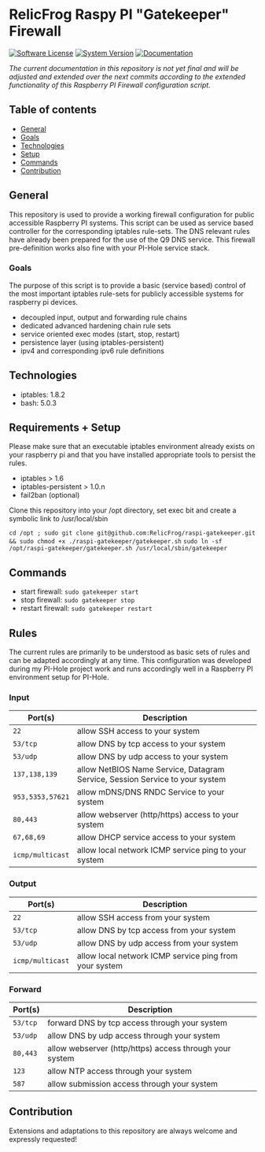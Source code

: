 # RelicFrog Raspy PI "Gatekeeper" Firewall

[![Software License](https://img.shields.io/badge/License-MIT-green.svg)](LICENSE)
[![System Version](https://img.shields.io/badge/Version-1.0.0-blue.svg)](VERSION)
[![Documentation](https://img.shields.io/badge/DOC-link-green.svg)](https://google.com)

_The current documentation in this repository is not yet final and will be adjusted and extended over the next commits according to the extended functionality of this Raspberry PI Firewall configuration script._

## Table of contents
* [General](#general)
* [Goals](#goals)
* [Technologies](#technologies)
* [Setup](#requirements--setup)
* [Commands](#commands) 
* [Contribution](#contribution)

## General

This repository is used to provide a working firewall configuration for public accessible Raspberry PI systems. This script can be used as service based controller for the corresponding iptables rule-sets. The DNS relevant rules have already been prepared for the use of the Q9 DNS service. This firewall pre-definition works also fine with your PI-Hole service stack.

### Goals

The purpose of this script is to provide a basic (service based) control of the most important iptables rule-sets for publicly accessible systems for raspberry pi devices.

- decoupled input, output and forwarding rule chains
- dedicated advanced hardening chain rule sets
- service oriented exec modes (start, stop, restart)
- persistence layer (using iptables-persistent)
- ipv4 and corresponding ipv6 rule definitions

## Technologies

* iptables: 1.8.2
* bash: 5.0.3

## Requirements + Setup

Please make sure that an executable iptables environment already exists on your raspberry pi and that you have installed appropriate tools to persist the rules.

* iptables > 1.6
* iptables-persistent > 1.0.n
* fail2ban (optional)

Clone this repository into your /opt directory, set exec bit and create a symbolic link to /usr/local/sbin

`cd /opt ; sudo git clone git@github.com:RelicFrog/raspi-gatekeeper.git && sudo chmod +x ./raspi-gatekeeper/gatekeeper.sh`
`sudo ln -sf /opt/raspi-gatekeeper/gatekeeper.sh /usr/local/sbin/gatekeeper`

## Commands

* start firewall: `sudo gatekeeper start`
* stop firewall: `sudo gatekeeper stop`
* restart firewall: `sudo gatekeeper restart`

## Rules

The current rules are primarily to be understood as basic sets of rules and can be adapted accordingly at any time. This configuration was developed during my PI-Hole project work and runs accordingly well in a Raspberry PI environment setup for PI-Hole.

### Input

| Port(s)          | Description |
|------------------|-------------|
| `22`             | allow SSH access to your system |
| `53/tcp`         | allow DNS by tcp access to your system |
| `53/udp`         | allow DNS by udp access to your system |
| `137,138,139`    | allow NetBIOS Name Service, Datagram Service, Session Service to your system |
| `953,5353,57621` | allow mDNS/DNS RNDC Service to your system |
| `80,443`         | allow webserver (http/https) access to your system |
| `67,68,69`       | allow DHCP service access to your system |
| `icmp/multicast` | allow local network ICMP service ping to your system |

### Output

| Port(s)          | Description |
|------------------|-------------|
| `22`             | allow SSH access from your system |
| `53/tcp`         | allow DNS by tcp access from your system |
| `53/udp`         | allow DNS by udp access from your system |
| `icmp/multicast` | allow local network ICMP service ping from your system |

### Forward

| Port(s)          | Description |
|------------------|-------------|
| `53/tcp`         | forward DNS by tcp access through your system |
| `53/udp`         | allow DNS by udp access through your system |
| `80,443`         | allow webserver (http/https) access through your system |
| `123`            | allow NTP access through your system |
| `587`            | allow submission access through your system |

## Contribution

Extensions and adaptations to this repository are always welcome and expressly requested!